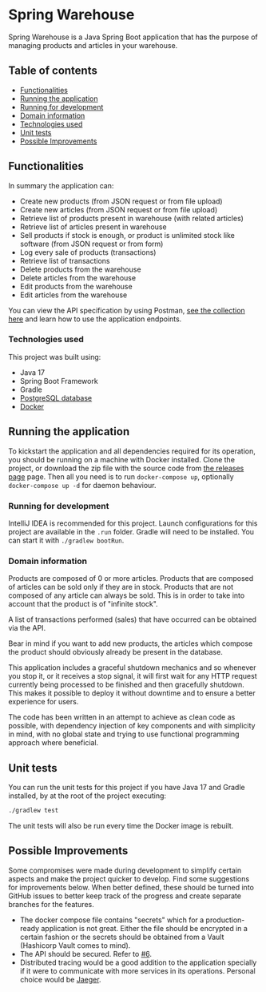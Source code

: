 # Spring Warehouse

Spring Warehouse is a Java Spring Boot application that has the purpose of managing products and articles in
your warehouse.

## Table of contents

* [Functionalities](#functionalities)
* [Running the application](#running-the-application)
* [Running for development](#running-for-development)
* [Domain information](#domain-information)
* [Technologies used](#technologies-used)
* [Unit tests](#unit-tests)
* [Possible Improvements](#possible-improvements)

## Functionalities

In summary the application can:

* Create new products (from JSON request or from file upload)
* Create new articles (from JSON request or from file upload)
* Retrieve list of products present in warehouse (with related articles)
* Retrieve list of articles present in warehouse
* Sell products if stock is enough, or product is unlimited stock like software (from JSON request or from form)
* Log every sale of products (transactions)
* Retrieve list of transactions
* Delete products from the warehouse
* Delete articles from the warehouse
* Edit products from the warehouse
* Edit articles from the warehouse

You can view the API specification by using Postman, [see the collection here](https://www.postman.com/research-technologist-33289382/workspace/joe-s-development/collection/18682350-5647921b-838a-4471-a960-1a557b01ce39)
and learn how to use the application endpoints.


### Technologies used

This project was built using:

* Java 17
* Spring Boot Framework
* Gradle
* [PostgreSQL database](https://www.postgresql.org/)
* [Docker](https://www.docker.com/)

## Running the application

To kickstart the application and all dependencies required for its operation, you should be running on a machine with
Docker installed. Clone the project, or download the zip file with the source code
from [the releases page](https://github.com/averageflow/spring-warehouse/releases) page.
Then all you need is to run `docker-compose up`, optionally `docker-compose up -d` for daemon behaviour.

### Running for development

IntelliJ IDEA is recommended for this project. Launch configurations for this project are available in the `.run` folder. Gradle will need to be installed. You can start it with `./gradlew bootRun`.

### Domain information

Products are composed of 0 or more articles. Products that are composed of articles can be sold only if they are in
stock. Products that are not composed of any article can always be sold. This is in order to take into account that the
product is of "infinite stock".

A list of transactions performed (sales) that have occurred can be obtained via the API.

Bear in mind if you want to add new products, the articles which compose the product should obviously already be present in the database.

This application includes a graceful shutdown mechanics and so whenever you stop it, or it receives a stop signal, it
will first wait for any HTTP request currently being processed to be finished and then gracefully shutdown. This makes
it possible to deploy it without downtime and to ensure a better experience for users.

The code has been written in an attempt to achieve as clean code as possible, with dependency injection of key
components and with simplicity in mind, with no global state and trying to use functional programming approach where beneficial.

## Unit tests

You can run the unit tests for this project if you have Java 17 and Gradle installed, by at the root of the project
executing:
```sh
./gradlew test
```

The unit tests will also be run every time the Docker image is rebuilt.

## Possible Improvements

Some compromises were made during development to simplify certain aspects and make the project quicker to develop. Find
some suggestions for improvements below. When better defined, these should be turned into GitHub issues to better keep
track of the progress and create separate branches for the features.

* The docker compose file contains "secrets" which for a production-ready application is not great. Either the file
  should be encrypted in a certain fashion or the secrets should be obtained from a Vault (Hashicorp Vault comes to
  mind).
* The API should be secured. Refer to [#6](https://github.com/averageflow/spring-warehouse/issues/6).
* Distributed tracing would be a good addition to the application specially if it were to communicate with more services
  in its operations. Personal choice would be [Jaeger](https://www.jaegertracing.io/).

